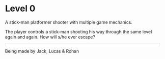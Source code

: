 # Level 0
A stick-man platformer shooter with multiple game mechanics.

The player controls a stick-man shooting his way through the same level again and again.
How will s/he ever escape?

***

Being made by Jack, Lucas & Rohan